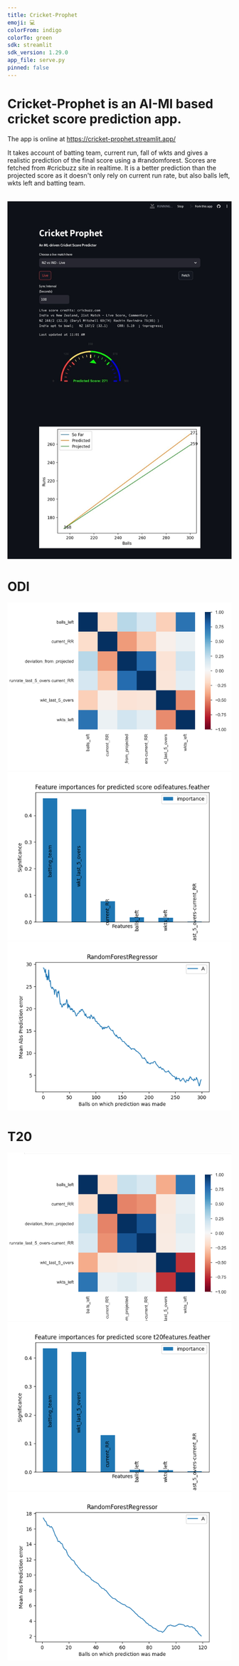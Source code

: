 ```yaml
---
title: Cricket-Prophet
emoji: 💻
colorFrom: indigo
colorTo: green
sdk: streamlit
sdk_version: 1.29.0
app_file: serve.py
pinned: false
---
```


# Cricket-Prophet is an AI-Ml based cricket score prediction app.

The app is online at https://cricket-prophet.streamlit.app/

It takes account of batting team, current run, fall of wkts and gives a realistic prediction of the final score using a #randomforest. Scores are fetched from #cricbuzz site in realtime. It is a better prediction than the projected score as it doesn't only rely on current run rate, but also balls left, wkts left and batting team.

## ![Cricket-Prophet](static/UI.jpg)

# ODI

![correlation](static/ODI_correlation.png)
![feature importance](static/odifeatures.featherfeatureimp.png)
![evaluation](static/odifeatures.feather.png)

# T20

![correlation](static/T20_correlation.png)
![feature importance](static/t20features.featherfeatureimp.png)
![evaluation](static/t20features.feather.png)
